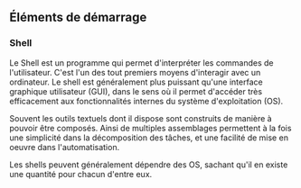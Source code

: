 ## Éléments de démarrage

### Shell

Le Shell est un programme qui permet d'interpréter les commandes de l'utilisateur. C'est l'un des
tout premiers moyens d'interagir avec un ordinateur. Le shell est généralement plus puissant qu'une
interface graphique utilisateur (GUI), dans le sens où il permet d'accéder très efficacement aux
fonctionnalités internes du système d'exploitation (OS).

Souvent les outils textuels dont il dispose sont construits de manière à pouvoir être composés.
Ainsi de multiples assemblages permettent à la fois une simplicité dans la décomposition des tâches,
et une facilité de mise en oeuvre dans l'automatisation.

Les shells peuvent généralement dépendre des OS, sachant qu'il en existe une quantité pour chacun
d'entre eux.

